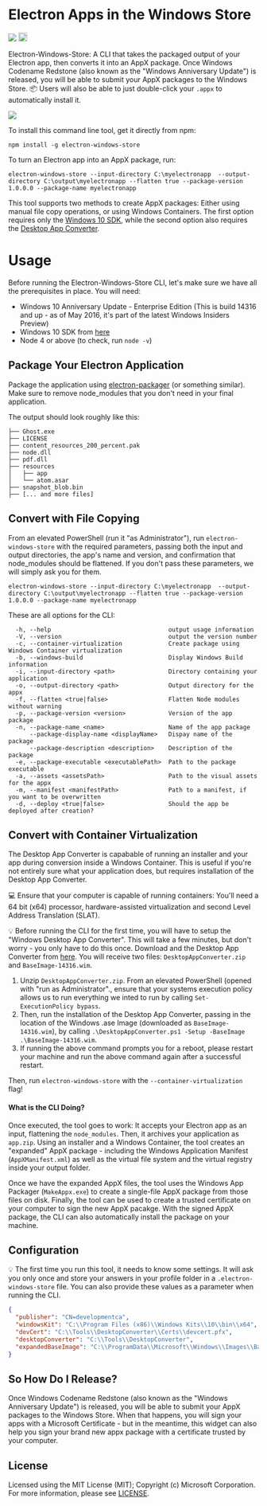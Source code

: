 # Electron Apps in the Windows Store
<a href="https://david-dm.org/catalystcode/electron-windows-store" title="Dependency status"><img src="https://david-dm.org/catalystcode/electron-windows-store.svg"/></a> <a href="https://www.npmjs.com/package/electron-windows-store"><img src="https://badge.fury.io/js/electron-windows-store.svg" alt="npm version" height="18"></a>

Electron-Windows-Store: A CLI that takes the packaged output of your Electron app, then converts it into an AppX package. Once Windows Codename Redstone (also known as the "Windows Anniversary Update") is released, you will be able to submit your AppX packages to the Windows Store. :package: Users will also be able to just double-click your `.appx` to automatically install it.

![](https://cloud.githubusercontent.com/assets/1426799/15042115/3471f6a0-12b9-11e6-91b4-80f25ec1d0b8.jpg)

To install this command line tool, get it directly from npm:

```
npm install -g electron-windows-store
```

To turn an Electron app into an AppX package, run:

```
electron-windows-store --input-directory C:\myelectronapp  --output-directory C:\output\myelectronapp --flatten true --package-version 1.0.0.0 --package-name myelectronapp
```

This tool supports two methods to create AppX packages: Either using manual file copy operations, or using Windows Containers. The first option requires only the [Windows 10 SDK](https://developer.microsoft.com/en-us/windows/downloads/windows-10-sdk), while the second option also requires the [Desktop App Converter](https://www.microsoft.com/en-us/download/details.aspx?id=51691).

# Usage
Before running the Electron-Windows-Store CLI, let's make sure we have all the prerequisites in place. You will need:

 * Windows 10 Anniversary Update - Enterprise Edition (This is build 14316 and up - as of May 2016, it's part of the latest Windows Insiders Preview)
 * Windows 10 SDK from [here](https://developer.microsoft.com/en-us/windows/downloads/windows-10-sdk)
 * Node 4 or above (to check, run `node -v`)

## Package Your Electron Application
Package the application using [electron-packager](https://github.com/electron-userland/electron-packager) (or something similar). Make sure to remove node_modules that you don't need in your final application.

The output should look roughly like this:
```
├── Ghost.exe
├── LICENSE
├── content_resources_200_percent.pak
├── node.dll
├── pdf.dll
├── resources
│   ├── app
│   └── atom.asar
├── snapshot_blob.bin
├── [... and more files]
```

## Convert with File Copying 
From an elevated PowerShell (run it "as Administrator"), run `electron-windows-store` with the required parameters, passing both the input and output directories, the app's name and version, and confirmation that node_modules should be flattened. If you don't pass these parameters, we will simply ask you for them.

```
electron-windows-store --input-directory C:\myelectronapp  --output-directory C:\output\myelectronapp --flatten true --package-version 1.0.0.0 --package-name myelectronapp
```

These are all options for the CLI:

```
  -h, --help                                 output usage information
  -V, --version                              output the version number
  -c, --container-virtualization             Create package using Windows Container virtualization
  -b, --windows-build                        Display Windows Build information
  -i, --input-directory <path>               Directory containing your application
  -o, --output-directory <path>              Output directory for the appx
  -f, --flatten <true|false>                 Flatten Node modules without warning
  -p, --package-version <version>            Version of the app package
  -n, --package-name <name>                  Name of the app package
      --package-display-name <displayName>   Dispay name of the package
      --package-description <description>    Description of the package
  -e, --package-executable <executablePath>  Path to the package executable
  -a, --assets <assetsPath>                  Path to the visual assets for the appx
  -m, --manifest <manifestPath>              Path to a manifest, if you want to be overwritten
  -d, --deploy <true|false>                  Should the app be deployed after creation?
```

## Convert with Container Virtualization
The Desktop App Converter is capabable of running an installer and your app during conversion inside a Windows Container. This is useful if you're not entirely sure what your application does, but requires installation of the Desktop App Converter.

:computer: Ensure that your computer is capable of running containers: You'll need a 64 bit (x64) processor, hardware-assisted virtualization and second Level Address Translation (SLAT).

:bulb: Before running the CLI for the first time, you will have to setup the "Windows Desktop App Converter". This will take a few minutes, but don't worry - you only have to do this once. Download and the Desktop App Converter from [here](https://www.microsoft.com/en-us/download/details.aspx?id=51691). You will receive two files: `DesktopAppConverter.zip` and `BaseImage-14316.wim`.

1. Unzip `DesktopAppConverter.zip`. From an elevated PowerShell (opened with "run as Administrator"., ensure that your systems execution policy allows us to run everything we inted to run by calling `Set-ExecutionPolicy bypass`.
2. Then, run the installation of the Desktop App Converter, passing in the location of the Windows .ase Image (downloaded as `BaseImage-14316.wim`), by calling `.\DesktopAppConverter.ps1 -Setup -BaseImage .\BaseImage-14316.wim`.
3. If running the above command prompts you for a reboot, please restart your machine and run the above command again after a successful restart.

Then, run `electron-windows-store` with the `--container-virtualization` flag!

#### What is the CLI Doing?
Once executed, the tool goes to work: It accepts your Electron app as an input, flattening the `node_modules`. Then, it archives your application as `app.zip`. Using an installer and a Windows Container, the tool creates an "expanded" AppX package - including the Windows Application Manifest (`AppXManifest.xml`) as well as the virtual file system and the virtual registry inside your output folder.

Once we have the expanded AppX files, the tool uses the Windows App Packager (`MakeAppx.exe`) to create a single-file AppX package from those files on disk. Finally, the tool can be used to create a trusted certificate on your computer to sign the new AppX pacakge. With the signed AppX package, the CLI can also automatically install the package on your machine.

## Configuration
:bulb: The first time you run this tool, it needs to know some settings. It will ask you only once and store your answers in your profile folder in a `.electron-windows-store` file. You can also provide these values as a parameter when running the CLI.

```json
{
  "publisher": "CN=developmentca",
  "windowsKit": "C:\\Program Files (x86)\\Windows Kits\\10\\bin\\x64",
  "devCert": "C:\\Tools\\DesktopConverter\\Certs\\devcert.pfx",
  "desktopConverter": "C:\\Tools\\DesktopConverter",
  "expandedBaseImage": "C:\\ProgramData\\Microsoft\\Windows\\Images\\BaseImage-14316\\"
}
```

## So How Do I Release?
Once Windows Codename Redstone (also known as the "Windows Anniversary Update") is released, you will be able to submit your AppX packages to the Windows Store. When that happens, you will sign your apps with a Microsoft Certificate - but in the meantime, this widget can also help you sign your brand new appx package with a certificate trusted by your computer.

## License
Licensed using the MIT License (MIT); Copyright (c) Microsoft Corporation. For more information, please see [LICENSE](LICENSE).
